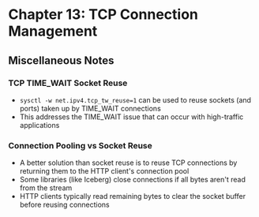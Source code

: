 # Chapter 13: TCP Connection Management

## Miscellaneous Notes

### TCP TIME_WAIT Socket Reuse

- `sysctl -w net.ipv4.tcp_tw_reuse=1` can be used to reuse sockets (and ports) taken up by TIME_WAIT connections
- This addresses the TIME_WAIT issue that can occur with high-traffic applications

### Connection Pooling vs Socket Reuse

- A better solution than socket reuse is to reuse TCP connections by returning them to the HTTP client's connection pool
- Some libraries (like Iceberg) close connections if all bytes aren't read from the stream
- HTTP clients typically read remaining bytes to clear the socket buffer before reusing connections